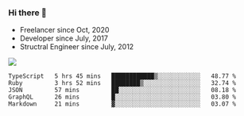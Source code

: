 ### Hi there 👋

- Freelancer since Oct, 2020
- Developer since July, 2017
- Structral Engineer since July, 2012

<img src="https://github-readme-stats.vercel.app/api?username=an-lee&show_icons=true&icon_color=0366d6&text_color=24292e&bg_color=ffffff&hide_title=true" />

<!--START_SECTION:waka-->
```text
TypeScript   5 hrs 45 mins   ████████████▒░░░░░░░░░░░░   48.77 % 
Ruby         3 hrs 52 mins   ████████▒░░░░░░░░░░░░░░░░   32.74 % 
JSON         57 mins         ██░░░░░░░░░░░░░░░░░░░░░░░   08.18 % 
GraphQL      26 mins         █░░░░░░░░░░░░░░░░░░░░░░░░   03.80 % 
Markdown     21 mins         ▓░░░░░░░░░░░░░░░░░░░░░░░░   03.07 % 
```
<!--END_SECTION:waka-->
